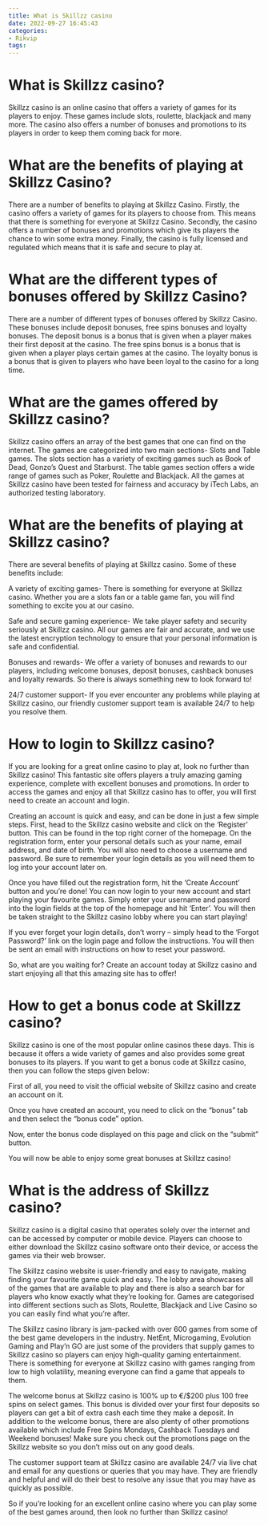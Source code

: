 ```yaml
---
title: What is Skillzz casino
date: 2022-09-27 16:45:43
categories:
- Rikvip
tags:
---
```



#  What is Skillzz casino?

 Skillzz casino is an online casino that offers a variety of games for its players to enjoy. These games include slots, roulette, blackjack and many more. The casino also offers a number of bonuses and promotions to its players in order to keep them coming back for more.

# What are the benefits of playing at Skillzz Casino?

There are a number of benefits to playing at Skillzz Casino. Firstly, the casino offers a variety of games for its players to choose from. This means that there is something for everyone at Skillzz Casino. Secondly, the casino offers a number of bonuses and promotions which give its players the chance to win some extra money. Finally, the casino is fully licensed and regulated which means that it is safe and secure to play at.

# What are the different types of bonuses offered by Skillzz Casino?

There are a number of different types of bonuses offered by Skillzz Casino. These bonuses include deposit bonuses, free spins bonuses and loyalty bonuses. The deposit bonus is a bonus that is given when a player makes their first deposit at the casino. The free spins bonus is a bonus that is given when a player plays certain games at the casino. The loyalty bonus is a bonus that is given to players who have been loyal to the casino for a long time.

#  What are the games offered by Skillzz casino?

Skillzz casino offers an array of the best games that one can find on the internet. The games are categorized into two main sections- Slots and Table games. The slots section has a variety of exciting games such as Book of Dead, Gonzo’s Quest and Starburst. The table games section offers a wide range of games such as Poker, Roulette and Blackjack. All the games at Skillzz casino have been tested for fairness and accuracy by iTech Labs, an authorized testing laboratory.

# What are the benefits of playing at Skillzz casino?

There are several benefits of playing at Skillzz casino. Some of these benefits include:

A variety of exciting games- There is something for everyone at Skillzz casino. Whether you are a slots fan or a table game fan, you will find something to excite you at our casino.

Safe and secure gaming experience- We take player safety and security seriously at Skillzz casino. All our games are fair and accurate, and we use the latest encryption technology to ensure that your personal information is safe and confidential.

Bonuses and rewards- We offer a variety of bonuses and rewards to our players, including welcome bonuses, deposit bonuses, cashback bonuses and loyalty rewards. So there is always something new to look forward to!

24/7 customer support- If you ever encounter any problems while playing at Skillzz casino, our friendly customer support team is available 24/7 to help you resolve them.

#  How to login to Skillzz casino?

If you are looking for a great online casino to play at, look no further than Skillzz casino! This fantastic site offers players a truly amazing gaming experience, complete with excellent bonuses and promotions. In order to access the games and enjoy all that Skillzz casino has to offer, you will first need to create an account and login.

Creating an account is quick and easy, and can be done in just a few simple steps. First, head to the Skillzz casino website and click on the ‘Register’ button. This can be found in the top right corner of the homepage. On the registration form, enter your personal details such as your name, email address, and date of birth. You will also need to choose a username and password. Be sure to remember your login details as you will need them to log into your account later on.

Once you have filled out the registration form, hit the ‘Create Account’ button and you’re done! You can now login to your new account and start playing your favourite games. Simply enter your username and password into the login fields at the top of the homepage and hit ‘Enter’. You will then be taken straight to the Skillzz casino lobby where you can start playing!

If you ever forget your login details, don’t worry – simply head to the ‘Forgot Password?’ link on the login page and follow the instructions. You will then be sent an email with instructions on how to reset your password.

So, what are you waiting for? Create an account today at Skillzz casino and start enjoying all that this amazing site has to offer!

#  How to get a bonus code at Skillzz casino?

Skillzz casino is one of the most popular online casinos these days. This is because it offers a wide variety of games and also provides some great bonuses to its players. If you want to get a bonus code at Skillzz casino, then you can follow the steps given below:

First of all, you need to visit the official website of Skillzz casino and create an account on it.

Once you have created an account, you need to click on the “bonus” tab and then select the “bonus code” option.

Now, enter the bonus code displayed on this page and click on the “submit” button.

You will now be able to enjoy some great bonuses at Skillzz casino!

#  What is the address of Skillzz casino?

Skillzz casino is a digital casino that operates solely over the internet and can be accessed by computer or mobile device. Players can choose to either download the Skillzz casino software onto their device, or access the games via their web browser.

The Skillzz casino website is user-friendly and easy to navigate, making finding your favourite game quick and easy. The lobby area showcases all of the games that are available to play and there is also a search bar for players who know exactly what they’re looking for. Games are categorised into different sections such as Slots, Roulette, Blackjack and Live Casino so you can easily find what you’re after.

The Skillzz casino library is jam-packed with over 600 games from some of the best game developers in the industry. NetEnt, Microgaming, Evolution Gaming and Play’n GO are just some of the providers that supply games to Skillzz casino so players can enjoy high-quality gaming entertainment. There is something for everyone at Skillzz casino with games ranging from low to high volatility, meaning everyone can find a game that appeals to them.

The welcome bonus at Skillzz casino is 100% up to €/$200 plus 100 free spins on select games. This bonus is divided over your first four deposits so players can get a bit of extra cash each time they make a deposit. In addition to the welcome bonus, there are also plenty of other promotions available which include Free Spins Mondays, Cashback Tuesdays and Weekend bonuses! Make sure you check out the promotions page on the Skillzz website so you don’t miss out on any good deals.

The customer support team at Skillzz casino are available 24/7 via live chat and email for any questions or queries that you may have. They are friendly and helpful and will do their best to resolve any issue that you may have as quickly as possible.

So if you’re looking for an excellent online casino where you can play some of the best games around, then look no further than Skillzz casino!